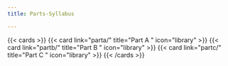 ```yaml
---
title: Parts-Syllabus 

---
```




{{< cards >}}
  {{< card link="parta/" title="Part A " icon="library" >}}
  {{< card link="partb/" title="Part B " icon="library" >}}
  {{< card link="partc/" title="Part C " icon="library" >}}
{{< /cards >}}
